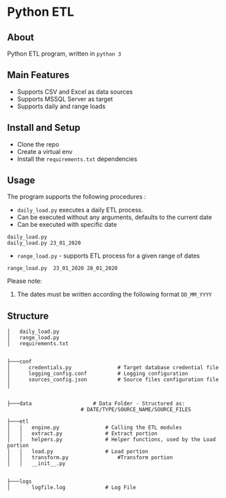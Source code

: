 # Python ETL 
## About
Python ETL program, written in `python 3`
## Main Features
- Supports CSV and Excel as data sources
- Supports MSSQL Server as target
- Supports daily and range loads

## Install and Setup
- Clone the repo
- Create a virtual env
- Install the `requirements.txt` dependencies

## Usage
The program supports the following procedures : 
- `daily_load.py` executes a daily ETL process. 
 - Can be executed without any arguments, defaults to the current date
 - Can be executed with specific date
 
 ```
 daily_load.py
 daily_load.py 23_01_2020
 ```
 
- `range_load.py` - supports ETL process for a given range of dates
 
 ```
 range_load.py  23_01_2020 28_01_2020
 ```

Please note:
1. The dates must be written according the following format `DD_MM_YYYY` 

## Structure 

```
│   daily_load.py
│   range_load.py
│   requirements.txt


├───conf
│      credentials.py				# Target database credential file 
│      logging_config.conf			# Logging configuration
│      sources_config.json			# Source files configuration file
│   


├───data					# Data Folder - Structured as:
						# DATE/TYPE/SOURCE_NAME/SOURCE_FILES

├───etl
│   │   engine.py				# Calling the ETL modules
│   │   extract.py				# Extract portion
│   │   helpers.py				# Helper functions, used by the Load portion
│   │   load.py					# Load portion
│   │   transform.py				#Transform portion
│   │   __init__.py


├───logs
│       logfile.log				# Log File

```

